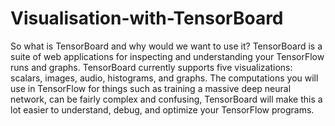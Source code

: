 # Visualisation-with-TensorBoard
So what is TensorBoard and why would we want to use it? TensorBoard is a suite of web applications for inspecting and understanding your TensorFlow runs and graphs. TensorBoard currently supports five visualizations: scalars, images, audio, histograms, and graphs. The computations you will use in TensorFlow for things such as training a massive deep neural network, can be fairly complex and confusing, TensorBoard will make this a lot easier to understand, debug, and optimize your TensorFlow programs.
